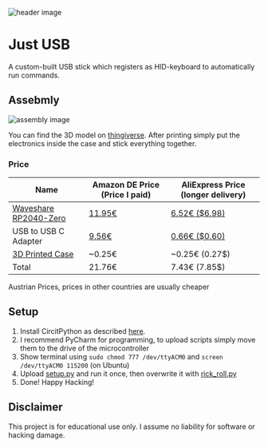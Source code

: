 ![header image](./images/top.jpg)
# Just USB
A custom-built USB stick which registers as HID-keyboard to automatically run commands.

## Assebmly
![assembly image](./images/assembly.jpg)

You can find the 3D model on [thingiverse](https://www.thingiverse.com/thing:5332207). After printing simply put the electronics inside the case and stick everything together.

### Price

| Name                                                                | Amazon DE Price (Price I paid)                        | AliExpress Price (longer delivery)                                     |
|---------------------------------------------------------------------|-------------------------------------------------------|------------------------------------------------------------------------|
| [Waveshare RP2040-Zero](https://www.waveshare.com/wiki/RP2040-Zero) | [11.95€](https://www.amazon.de/gp/product/B09M42BS6H) | [6.52€ ($6.98)](https://www.aliexpress.com/item/1005003813286792.html) |
| USB to USB C Adapter                                                | [9.56€](https://www.amazon.de/gp/product/B09L4GXQZX)  | [0.66€ ($0.60)](https://www.aliexpress.com/item/1005002069300990.html) |
| [3D Printed Case](https://www.thingiverse.com/thing:5332207)        | ~0.25€                                                | ~0.25€ (0.27$)                                                         |
| Total                                                               | 21.76€                                                | 7.43€  (7.85$)                                                         |

Austrian Prices, prices in other countries are usually cheaper

## Setup
1. Install CircitPython as described [here](https://learn.adafruit.com/getting-started-with-raspberry-pi-pico-circuitpython/circuitpython).
2. I recommend PyCharm for programming, to upload scripts simply move them to the drive of the microcontroller
3. Show terminal using `sudo chmod 777 /dev/ttyACM0` and `screen /dev/ttyACM0 115200` (on Ubuntu)
4. Upload [setup.py](scripts/setup.py) and run it once, then overwrite it with [rick_roll.py](scripts/rick_roll.py)
5. Done! Happy Hacking!

## Disclaimer
This project is for educational use only. I assume no liability for software or hacking damage.
